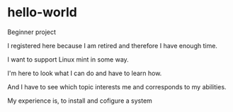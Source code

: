 # hello-world
Beginner project

I registered here because I am retired and therefore I have enough time.

I want to support Linux mint in some way.

I'm here to look what I can do and have to learn how.

And I have to see which topic interests me and corresponds to my abilities.

My experience is, to install and cofigure a system
